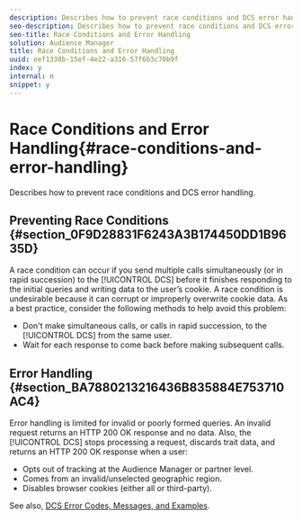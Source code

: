 ```yaml
---
description: Describes how to prevent race conditions and DCS error handling.
seo-description: Describes how to prevent race conditions and DCS error handling.
seo-title: Race Conditions and Error Handling
solution: Audience Manager
title: Race Conditions and Error Handling
uuid: eef1338b-15ef-4e22-a316-57f6b3c70b9f
index: y
internal: n
snippet: y
---
```


# Race Conditions and Error Handling{#race-conditions-and-error-handling}

Describes how to prevent race conditions and DCS error handling.

## Preventing Race Conditions {#section_0F9D28831F6243A3B174450DD1B9635D}

A race condition can occur if you send multiple calls simultaneously (or in rapid succession) to the [!UICONTROL DCS] before it finishes responding to the initial queries and writing data to the user’s cookie. A race condition is undesirable because it can corrupt or improperly overwrite cookie data. As a best practice, consider the following methods to help avoid this problem:

* Don't make simultaneous calls, or calls in rapid succession, to the [!UICONTROL DCS] from the same user. 
* Wait for each response to come back before making subsequent calls.

## Error Handling {#section_BA7880213216436B835884E753710AC4}

Error handling is limited for invalid or poorly formed queries. An invalid request returns an HTTP 200 OK response and no data. Also, the [!UICONTROL DCS] stops processing a request, discards trait data, and returns an HTTP 200 OK response when a user:

* Opts out of tracking at the Audience Manager or partner level. 
* Comes from an invalid/unselected geographic region. 
* Disables browser cookies (either all or third-party).

See also, [DCS Error Codes, Messages, and Examples](../../../c-api/dcs-intro/dcs-api-reference/dcs-error-codes.md#reference_8C64917F3A584F61BF3B908F8129DE5F). 
